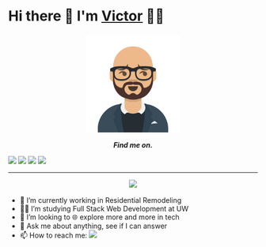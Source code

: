 # Hi there 👋 I'm [Victor](https://victorcodrean.github.io/Portfolio-UpToDate) 🙋‍♂️
<p align="center">
  <img src="avatar.png" height="200" />
</p>
<p align="center">
    <b><i>Find me on.</i></b>

[<img height="30" src="https://img.shields.io/badge/-Portfolio-salmon.svg?&style=for-the-badge&logo=google-chrome&logoColor=white&style=plastic" />](https://victorcodrean.github.io/Portfolio-UpToDate/)
[<img height="30" src="https://img.shields.io/badge/Linkedin-blue.svg?&style=for-the-badge&logo=linkedin&logoColor=white&style=plastic" />](https://www.linkedin.com/in/victor-codrean/)
<a href="mailto:codreanvictor@gmail.com" style="text-decoration:none"><img height="30" src = "https://img.shields.io/badge/Gmail-c14438?&style=for-the-badge&logo=gmail&logoColor=white&style=plastic"></a>
[<img height="30" src = "https://img.shields.io/badge/Facebook-036be4.svg?&style=for-the-badge&logo=facebook&logoColor=white&style=plastic">](https://www.facebook.com/VeCSaR)
<hr />
<p align = center>
<img src = "https://github-readme-stats.vercel.app/api?username=VictorCodrean&theme=great-gatsby&show_icons=true">

- 🔭 I’m currently working in Residential Remodeling
- 👨‍🎓 I’m studying Full Stack Web Development at UW
- 👯 I’m looking to 🌐 explore more and more in tech 
- 💬 Ask me about anything, see if I can answer
- 📫 How to reach me: <a href="mailto:codreanvictor@gmail.com" style="text-decoration:none"><img height="15" src = "https://img.shields.io/badge/Gmail-c14438?&style=for-the-badge&logo=gmail&logoColor=white&style=plastic"></a>

